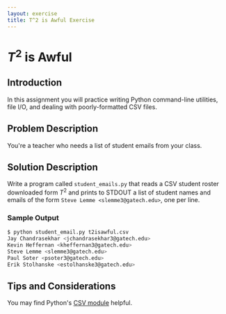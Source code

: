 ```yaml
---
layout: exercise
title: T^2 is Awful Exercise
---
```


# $T^2$ is Awful

## Introduction

In this assignment you will practice writing Python command-line utilities, file I/O, and dealing with poorly-formatted CSV files.

## Problem Description

You're a teacher who needs a list of student emails from your class.

## Solution Description

Write a program called `student_emails.py` that reads a CSV student roster downloaded form $T^2$ and prints to STDOUT a list of student names and emails of the form `Steve Lemme <slemme3@gatech.edu>`, one per line.

### Sample Output

```sh
$ python student_email.py t2isawful.csv
Jay Chandrasekhar <jchandrasekhar3@gatech.edu>
Kevin Heffernan <kheffernan3@gatech.edu>
Steve Lemme <slemme3@gatech.edu>
Paul Soter <psoter3@gatech.edu>
Erik Stolhanske <estolhanske3@gatech.edu>
```

## Tips and Considerations

You may find Python's [CSV module](https://docs.python.org/3/library/csv.html) helpful.